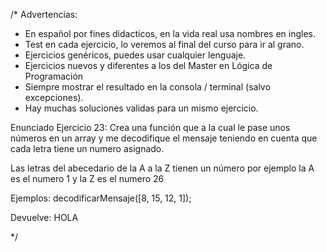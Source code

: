 /*
Advertencias:
- En español por fines didacticos, en la vida real usa nombres en ingles.
- Test en cada ejercicio, lo veremos al final del curso para ir al grano.
- Ejercicios genéricos, puedes usar cualquier lenguaje.
- Ejercicios nuevos y diferentes a los del Master en Lógica de Programación
- Siempre mostrar el resultado en la consola / terminal (salvo excepciones).
- Hay muchas soluciones validas para un mismo ejercicio.
 
Enunciado Ejercicio 23:
Crea una función que a la cual le pase unos números en un array y me decodifique
el mensaje teniendo en cuenta que cada letra tiene un numero asignado.
 
Las letras del abecedario de la A a la Z tienen un número
por ejemplo la A es el numero 1 y la Z es el numero 26
 
Ejemplos:
decodificarMensaje([8, 15, 12, 1]);
 
Devuelve: 
HOLA
 
*/
 